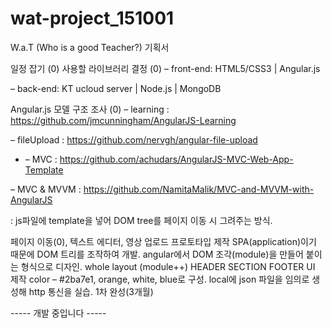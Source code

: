 # wat-project_151001

W.a.T (Who is a good Teacher?) 기획서

일정 잡기 (0)
사용할 라이브러리 결정 (0)
– front-end: HTML5/CSS3 | Angular.js

– back-end: KT ucloud server | Node.js | MongoDB

Angular.js 모델 구조 조사 (0)
– learning : https://github.com/jmcunningham/AngularJS-Learning

– fileUpload : https://github.com/nervgh/angular-file-upload

* – MVC : https://github.com/achudars/AngularJS-MVC-Web-App-Template

– MVC & MVVM : https://github.com/NamitaMalik/MVC-and-MVVM-with-AngularJS

: js파일에 template을 넣어 DOM tree를 페이지 이동 시 그려주는 방식.

 

페이지 이동(0), 텍스트 에디터, 영상 업로드 프로토타입 제작
SPA(application)이기 때문에 DOM 트리를 조작하여 개발.
angular에서 DOM 조각(module)을 만들어 붙이는 형식으로 디자인.
whole layout (module++)
HEADER
SECTION
FOOTER
UI 제작
color – #2ba7e1, orange, white, blue로 구성.
local에 json 파일을 임의로 생성해 http 통신을 실습.
1차 완성(3개월)




----- 개발 중입니다 -----
